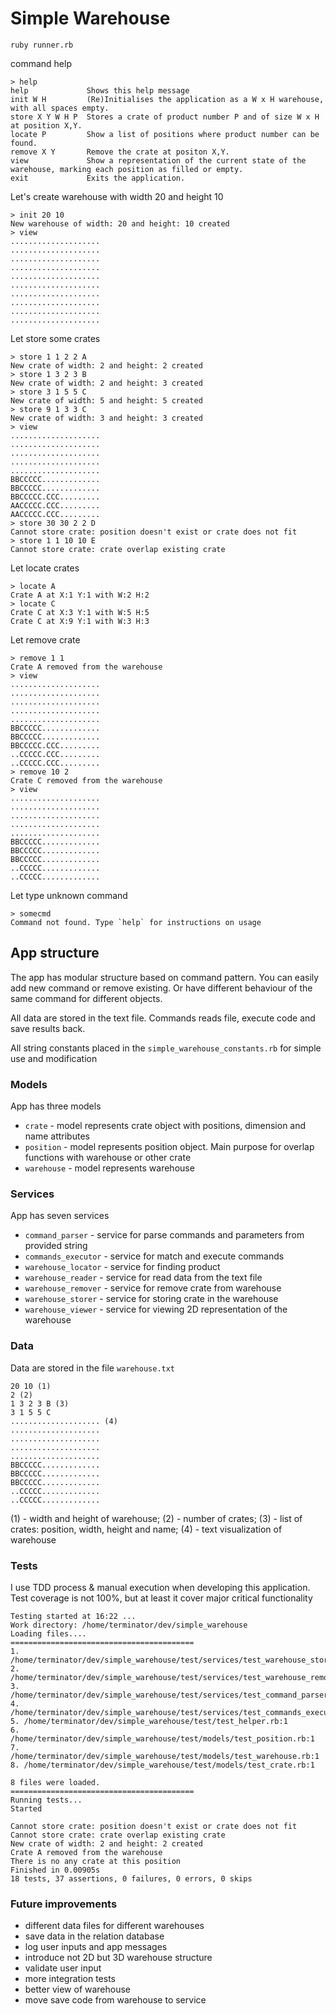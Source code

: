 # Simple Warehouse
`ruby runner.rb`

command help

```
> help
help             Shows this help message
init W H         (Re)Initialises the application as a W x H warehouse, with all spaces empty.
store X Y W H P  Stores a crate of product number P and of size W x H at position X,Y.
locate P         Show a list of positions where product number can be found.
remove X Y       Remove the crate at positon X,Y.
view             Show a representation of the current state of the warehouse, marking each position as filled or empty.
exit             Exits the application.
```
Let's create warehouse with width 20 and height 10

````
> init 20 10
New warehouse of width: 20 and height: 10 created
> view
....................                    
....................                    
....................                    
....................                    
....................                    
....................                    
....................                    
....................                    
....................                    
....................
````

Let store some crates

````
> store 1 1 2 2 A
New crate of width: 2 and height: 2 created
> store 1 3 2 3 B
New crate of width: 2 and height: 3 created
> store 3 1 5 5 C
New crate of width: 5 and height: 5 created
> store 9 1 3 3 C
New crate of width: 3 and height: 3 created
> view
....................                    
....................                    
....................                    
....................                    
....................                    
BBCCCCC.............                    
BBCCCCC.............                    
BBCCCCC.CCC.........                    
AACCCCC.CCC.........                    
AACCCCC.CCC.........  
> store 30 30 2 2 D
Cannot store crate: position doesn't exist or crate does not fit
> store 1 1 10 10 E
Cannot store crate: crate overlap existing crate
````

Let locate crates

````
> locate A
Crate A at X:1 Y:1 with W:2 H:2
> locate C
Crate C at X:3 Y:1 with W:5 H:5
Crate C at X:9 Y:1 with W:3 H:3
````

Let remove crate

````
> remove 1 1
Crate A removed from the warehouse
> view
....................                    
....................                    
....................                    
....................                    
....................                    
BBCCCCC.............                    
BBCCCCC.............                    
BBCCCCC.CCC.........                    
..CCCCC.CCC.........                    
..CCCCC.CCC.........                    
> remove 10 2
Crate C removed from the warehouse
> view
....................                    
....................                    
....................                    
....................                    
....................                    
BBCCCCC.............                    
BBCCCCC.............                    
BBCCCCC.............                    
..CCCCC.............                    
..CCCCC............. 
````

Let type unknown command

````
> somecmd
Command not found. Type `help` for instructions on usage
````

## App structure
The app has modular structure based on command pattern. You can easily add new command or remove existing. 
Or have different behaviour of the same command for different objects.

All data are stored in the text file. Commands reads file, execute code and save results back.

All string constants placed in the `simple_warehouse_constants.rb` for simple use and modification

### Models

App has three models
- `crate` - model represents crate object with positions, dimension and name attributes
- `position` - model represents position object. Main purpose for overlap functions with warehouse or other crate
- `warehouse` - model represents warehouse 

### Services

App has seven services
- `command_parser` - service for parse commands and parameters from provided string
- `commands_executor` - service for match and execute commands
- `warehouse_locator` - service for finding product
- `warehouse_reader` - service for read data from the text file
- `warehouse_remover` - service for remove crate from warehouse
- `warehouse_storer` - service for storing crate in the warehouse
- `warehouse_viewer` - service for viewing 2D representation of the warehouse

### Data

Data are stored in the file `warehouse.txt`

````
20 10 (1)
2 (2)
1 3 2 3 B (3)
3 1 5 5 C
.................... (4)                    
....................                    
....................                    
....................                    
....................                    
BBCCCCC.............                    
BBCCCCC.............                    
BBCCCCC.............                    
..CCCCC.............                    
..CCCCC............. 
````

(1) - width and height of warehouse;
(2) - number of crates;
(3) - list of crates: position, width, height and name;
(4) - text visualization of warehouse

### Tests

I use TDD process & manual execution when developing this application.
Test coverage is not 100%, but at least it cover major critical functionality

````
Testing started at 16:22 ...
Work directory: /home/terminator/dev/simple_warehouse
Loading files.... 
=========================================
1. /home/terminator/dev/simple_warehouse/test/services/test_warehouse_storer.rb:1
2. /home/terminator/dev/simple_warehouse/test/services/test_warehouse_remover.rb:1
3. /home/terminator/dev/simple_warehouse/test/services/test_command_parser.rb:1
4. /home/terminator/dev/simple_warehouse/test/services/test_commands_executor.rb:1
5. /home/terminator/dev/simple_warehouse/test/test_helper.rb:1
6. /home/terminator/dev/simple_warehouse/test/models/test_position.rb:1
7. /home/terminator/dev/simple_warehouse/test/models/test_warehouse.rb:1
8. /home/terminator/dev/simple_warehouse/test/models/test_crate.rb:1
 
8 files were loaded.
=========================================
Running tests...
Started

Cannot store crate: position doesn't exist or crate does not fit
Cannot store crate: crate overlap existing crate
New crate of width: 2 and height: 2 created
Crate A removed from the warehouse
There is no any crate at this position
Finished in 0.00905s
18 tests, 37 assertions, 0 failures, 0 errors, 0 skips
````

### Future improvements

- different data files for different warehouses
- save data in the relation database
- log user inputs and app messages
- introduce not 2D but 3D warehouse structure
- validate user input
- more integration tests
- better view of warehouse
- move save code from warehouse to service




